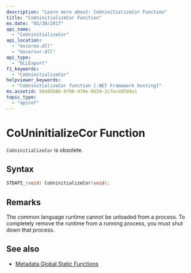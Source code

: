 ```yaml
---
description: "Learn more about: CoUninitializeCor Function"
title: "CoUninitializeCor Function"
ms.date: "03/30/2017"
api_name:
  - "CoUninitializeCor"
api_location:
  - "mscoree.dll"
  - "mscorsvr.dll"
api_type:
  - "DLLExport"
f1_keywords:
  - "CoUninitializeCor"
helpviewer_keywords:
  - "CoUninitializeCor function [.NET Framework hosting]"
ms.assetid: 50a95b8b-9766-470e-bb29-2c7ecddfd4a1
topic_type:
  - "apiref"
---
```

# CoUninitializeCor Function

`CoUninitializeCor` is obsolete.

## Syntax

```cpp
STDAPI_(void) CoUninitializeCor(void);
```

## Remarks

 The common language runtime cannot be unloaded from a process. To completely remove the runtime from a running process, you must shut down that process.

## See also

- [Metadata Global Static Functions](../../../core/unmanaged-api/metadata/metadata-global-static-functions.md)
